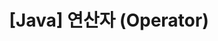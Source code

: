 ---
title:  "[Java] 연산자 (Operator)"
excerpt: "Java의 연산자를 설명한다."

categories:
  - Java Language
tags:
  - Java Operator

last_modified_at: 2023-10-10T01:57:00-05:00
---